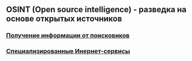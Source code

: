 ## OSINT (Open source intelligence) - разведка на основе открытых источников
### [Получение информации от поисковиков](./ghdb.md)
### [Специализированные Инернет-сервисы](./services.md)
